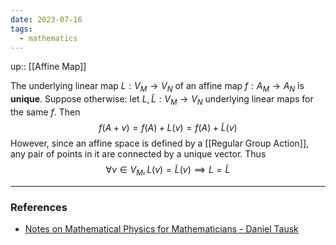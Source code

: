 ```yaml
---
date: 2023-07-16
tags:
  - mathematics
---
```

up:: [[Affine Map]]

The underlying linear map $L: V_M \to V_N$ of an affine map $f: A_M \to A_N$ is **unique**. Suppose otherwise: let $L, \tilde{L}: V_M \to V_N$ underlying linear maps for the same $f$. Then
$$
f(A+v) = f(A) + L(v) = f(A) + \tilde{L}(v)
$$
However, since an affine space is defined by a [[Regular Group Action]], any pair of points in it are connected by a unique vector. Thus
$$
\forall v \in V_M, L(v) = \tilde{L}(v) \implies L = \tilde{L}
$$

---
### References
- [Notes on Mathematical Physics for Mathematicians - Daniel Tausk](https://www.ime.usp.br/\~tausk/texts/MathPhysics.pdf)